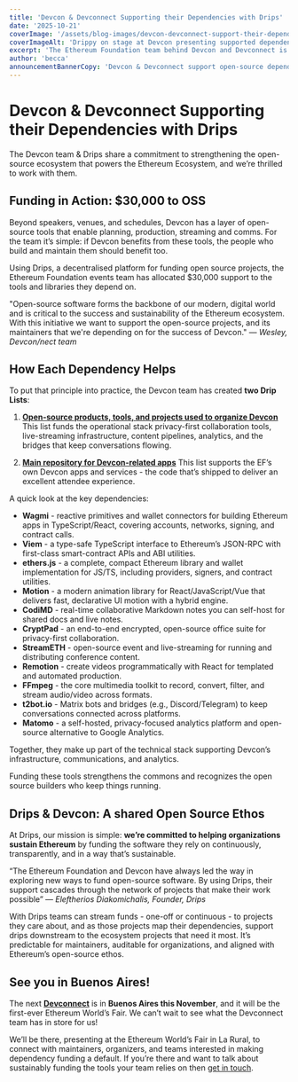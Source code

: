 ```yaml
---
title: 'Devcon & Devconnect Supporting their Dependencies with Drips'
date: '2025-10-21'
coverImage: '/assets/blog-images/devcon-devconnect-support-their-dependencies-with-drips.jpg'
coverImageAlt: 'Drippy on stage at Devcon presenting supported dependencies.'
excerpt: 'The Ethereum Foundation team behind Devcon and Devconnect is using Drips to fund the open-source software dependencies that enable their work.'
author: 'becca'
announcementBannerCopy: 'Devcon & Devconnect support open-source dependencies on Drips'
---
```


# **Devcon & Devconnect Supporting their Dependencies with Drips**

The Devcon team & Drips share a commitment to strengthening the open-source ecosystem that powers the Ethereum Ecosystem, and we’re thrilled to work with them.

## **Funding in Action: $30,000 to OSS**

Beyond speakers, venues, and schedules, Devcon has a layer of open-source tools that enable planning, production, streaming and comms. For the team it’s simple: if Devcon benefits from these tools, the people who build and maintain them should benefit too.

Using Drips, a decentralised platform for funding open source projects, the Ethereum Foundation events team has allocated $30,000 support to the tools and libraries they depend on.

"Open-source software forms the backbone of our modern, digital world and is critical to the success and sustainability of the Ethereum ecosystem. With this initiative we want to support the open-source projects, and its maintainers that we're depending on for the success of Devcon."
— _Wesley, Devcon/nect team_

## **How Each Dependency Helps**

To put that principle into practice, the Devcon team has created **two Drip Lists**:

1. [**Open-source products, tools, and projects used to organize Devcon**](https://www.drips.network/app/projects/github/efdevcon/tools?exact%20)
   This list funds the operational stack privacy-first collaboration tools, live-streaming infrastructure, content pipelines, analytics, and the bridges that keep conversations flowing.

2. [**Main repository for Devcon-related apps**](https://www.drips.network/app/projects/github/efdevcon/monorepo?exact)
   This list supports the EF’s own Devcon apps and services \- the code that’s shipped to deliver an excellent attendee experience.

A quick look at the key dependencies:

- **Wagmi** \- reactive primitives and wallet connectors for building Ethereum apps in TypeScript/React, covering accounts, networks, signing, and contract calls.
- **Viem** \- a type-safe TypeScript interface to Ethereum’s JSON-RPC with first-class smart-contract APIs and ABI utilities.
- **ethers.js** \- a complete, compact Ethereum library and wallet implementation for JS/TS, including providers, signers, and contract utilities.
- **Motion** \- a modern animation library for React/JavaScript/Vue that delivers fast, declarative UI motion with a hybrid engine.
- **CodiMD** \- real-time collaborative Markdown notes you can self-host for shared docs and live notes.
- **CryptPad** \- an end-to-end encrypted, open-source office suite for privacy-first collaboration.
- **StreamETH** \- open-source event and live-streaming for running and distributing conference content.
- **Remotion** \- create videos programmatically with React for templated and automated production.
- **FFmpeg** \- the core multimedia toolkit to record, convert, filter, and stream audio/video across formats.
- **t2bot.io** \- Matrix bots and bridges (e.g., Discord/Telegram) to keep conversations connected across platforms.
- **Matomo** \- a self-hosted, privacy-focused analytics platform and open-source alternative to Google Analytics.

Together, they make up part of the technical stack supporting Devcon’s infrastructure, communications, and analytics.

Funding these tools strengthens the commons and recognizes the open source builders who keep things running.

## **Drips & Devcon: A shared Open Source Ethos**

At Drips, our mission is simple: **we’re committed to helping organizations sustain Ethereum** by funding the software they rely on continuously, transparently, and in a way that’s sustainable.

“The Ethereum Foundation and Devcon have always led the way in exploring new ways to fund open-source software. By using Drips, their support cascades through the network of projects that make their work possible”
— _Eleftherios Diakomichalis, Founder, Drips_

With Drips teams can stream funds \- one-off or continuous \- to projects they care about, and as those projects map their dependencies, support drips downstream to the ecosystem projects that need it most. It’s predictable for maintainers, auditable for organizations, and aligned with Ethereum’s open-source ethos.

##

## **See you in Buenos Aires\!**

The next [**Devconnect**](https://devconnect.org/) is in **Buenos Aires this November**, and it will be the first-ever Ethereum World’s Fair. We can’t wait to see what the Devconnect team has in store for us\!

We’ll be there, presenting at the Ethereum World’s Fair in La Rural, to connect with maintainers, organizers, and teams interested in making dependency funding a default. If you’re there and want to talk about sustainably funding the tools your team relies on then [get in touch](https://drips-network.notion.site/1e4c52c9599781b5a0aeca3e8eb1b3e4).
